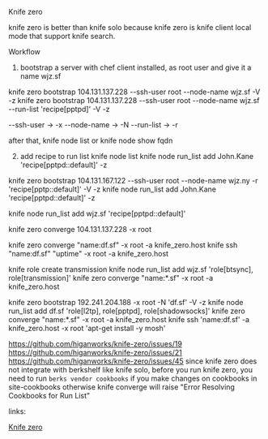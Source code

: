 Knife zero


knife zero is better than knife solo because knife zero is knife client local mode that support knife search.


Workflow

1. bootstrap a server with chef client installed, as root user and give it a name wjz.sf

knife zero bootstrap 104.131.137.228 --ssh-user root --node-name wjz.sf  -V -z
knife zero bootstrap 104.131.137.228 --ssh-user root --node-name wjz.sf  --run-list 'recipe[pptpd]' -V -z

--ssh-user  -> -x
--node-name -> -N
--run-list -> -r

after that,  knife node list or knife node show fqdn


2. add recipe to run list
knife node list
knife node run_list add John.Kane 'recipe[pptpd::default]' -z



knife zero bootstrap 104.131.167.122 --ssh-user root --node-name wjz.ny -r 'recipe[pptp::default]' -V -z
knife node run_list add John.Kane 'recipe[pptpd::default]' -z

knife node run_list add wjz.sf 'recipe[pptpd::default]'

knife zero converge 104.131.137.228 -x root

knife zero converge "name:df.sf" -x root -a knife_zero.host
knife ssh "name:df.sf" "uptime" -x root -a knife_zero.host

knife role create transmission
knife node run_list add wjz.sf 'role[btsync], role[transmission]'
knife zero converge "name:*.sf" -x root -a knife_zero.host

knife zero bootstrap 192.241.204.188 -x root -N 'df.sf' -V -z
knife node run_list add df.sf 'role[l2tp], role[pptpd], role[shadowsocks]'
knife zero converge "name:*.sf" -x root -a knife_zero.host
knife ssh 'name:df.sf' -a knife_zero.host -x root 'apt-get install -y mosh'




https://github.com/higanworks/knife-zero/issues/19
https://github.com/higanworks/knife-zero/issues/21
https://github.com/higanworks/knife-zero/issues/45
since knife zero does not integrate with berkshelf like knife solo,
before you run knife zero, you need to run `berks vendor cookbooks` if you make changes on cookbooks in site-cookbooks
otherwise knife converge will raise "Error Resolving Cookbooks for Run List"


links:

[Knife zero](https://knife-zero.github.io/) 
